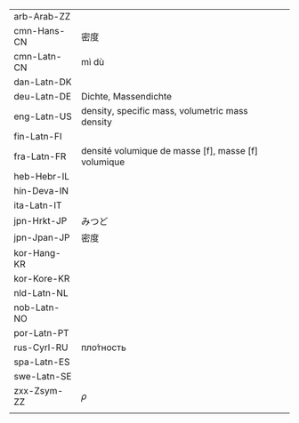 | | | |
|-|-|-|
| arb-Arab-ZZ |  |  |
| cmn-Hans-CN | 密度 |  |
| cmn-Latn-CN | mì dù |  |
| dan-Latn-DK |  |  |
| deu-Latn-DE | Dichte, Massendichte |  |
| eng-Latn-US | density, specific mass, volumetric mass density |  |
| fin-Latn-FI |  |  |
| fra-Latn-FR | densité volumique de masse [f], masse [f] volumique |  |
| heb-Hebr-IL |  |  |
| hin-Deva-IN |  |  |
| ita-Latn-IT |  |  |
| jpn-Hrkt-JP | みつど |  |
| jpn-Jpan-JP | 密度 |  |
| kor-Hang-KR |  |  |
| kor-Kore-KR |  |  |
| nld-Latn-NL |  |  |
| nob-Latn-NO |  |  |
| por-Latn-PT |  |  |
| rus-Cyrl-RU | пло́тность |  |
| spa-Latn-ES |  |  |
| swe-Latn-SE |  |  |
| zxx-Zsym-ZZ | 𝜌 |  |
|  |  |  |
